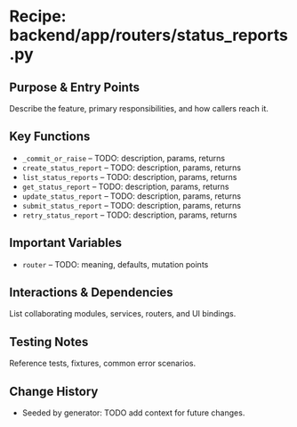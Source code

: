 # Recipe: backend/app/routers/status_reports.py

## Purpose & Entry Points
Describe the feature, primary responsibilities, and how callers reach it.

## Key Functions
- `_commit_or_raise` – TODO: description, params, returns
- `create_status_report` – TODO: description, params, returns
- `list_status_reports` – TODO: description, params, returns
- `get_status_report` – TODO: description, params, returns
- `update_status_report` – TODO: description, params, returns
- `submit_status_report` – TODO: description, params, returns
- `retry_status_report` – TODO: description, params, returns

## Important Variables
- `router` – TODO: meaning, defaults, mutation points

## Interactions & Dependencies
List collaborating modules, services, routers, and UI bindings.

## Testing Notes
Reference tests, fixtures, common error scenarios.

## Change History
- Seeded by generator: TODO add context for future changes.

